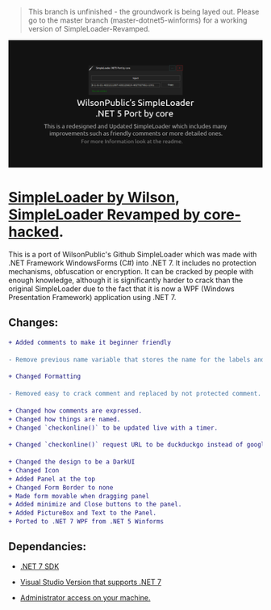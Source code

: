 > This branch is unfinished - the groundwork is being layed out. Please go to the master branch (master-dotnet5-winforms) for a working version of SimpleLoader-Revamped.

![banner](https://raw.githubusercontent.com/core-hacked/SimpleLoader-Revamped/master-dotnet-7-wpf/banner.png)

# [SimpleLoader by Wilson](https://github.com/WilsonPublic/SimpleLoader), [SimpleLoader Revamped by core-hacked](https://github.com/core-hacked/SimpleLoader-Revamped).

This is a port of WilsonPublic's Github SimpleLoader which was made with .NET Framework WindowsForms (C#) into .NET 7. It includes no protection mechanisms, obfuscation or encryption. It can be cracked by people with enough knowledge, although it is significantly harder to crack than the original SimpleLoader due to the fact that it is now a WPF (Windows Presentation Framework) application using .NET 7.

## Changes:

```diff
+ Added comments to make it beginner friendly

- Remove previous name variable that stores the name for the labels and form name (unnecessary)

+ Changed Formatting

- Removed easy to crack comment and replaced by not protected comment.

+ Changed how comments are expressed.
+ Changed how things are named.
+ Changed `checkonline()` to be updated live with a timer.

+ Changed `checkonline()` request URL to be duckduckgo instead of google, because google blocks requests after a while, which resulted in the status being offline.

+ Changed the design to be a DarkUI
+ Changed Icon
+ Added Panel at the top
+ Changed Form Border to none
+ Made form movable when dragging panel
+ Added minimize and Close buttons to the panel.
+ Added PictureBox and Text to the Panel.
+ Ported to .NET 7 WPF from .NET 5 Winforms
```

## Dependancies:

- [.NET 7 SDK](https://dotnet.microsoft.com/en-us/download/dotnet/7.0)

- [Visual Studio Version that supports .NET 7](https://visualstudio.microsoft.com/)

- [Administrator access on your machine.](https://support.microsoft.com/en-us/windows/how-do-i-log-on-as-an-administrator-63267a09-9926-991a-1c77-d203160c8563#:~:text=An%20administrator%20is%20someone%20who,changes%20to%20other%20user%20accounts.)
